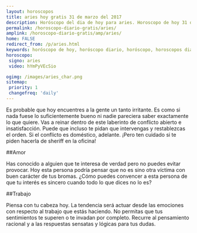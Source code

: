 ```yaml
---
layout: horoscopos
title: aries hoy gratis 31 de marzo del 2017 
description: Horóscopo del dia de hoy para aries. Horoscopo de hoy 31 de marzo del 2017. Las predicciones de amor, trabajo, vida personal gratis.
permalink: /horoscopo-diario-gratis/aries/
amplink: /horoscopo-diario-gratis/amp/aries/
home: FALSE
redirect_from: /p/aries.html
keywords: horóscopo de hoy, horóscopo diario, horóscopo, horoscopos diarios gratis del dia de hoy, horóscopo diario gratis,horóscopo 2017, horóscopo esperanza gracia, horoscopo aries hoy, horoscop, horóscopos gratis, horoscopo aries, horoscopo aries 2017, Tarot, Astrologia, Zodíaco, aries, horoscopo gratis
horoscopo:
 signo: aries
 video: hYmPyVEcSio

ogimg: /images/aries_char.png
sitemap:
 priority: 1
 changefreq: 'daily'
---
```



Es probable que hoy encuentres a la gente un tanto irritante. Es como si nada fuese lo suficientemente bueno ni nadie pareciera saber exactamente lo que quiere. Vas a reinar dentro de este laberinto de conflicto abierto e insatisfacción. Puede que incluso te pidan que intervengas y restablezcas el orden. Si el conflicto es doméstico, adelante. ¡Pero ten cuidado si te piden hacerla de sheriff en la oficina!

##Amor

Has conocido a alguien que te interesa de verdad pero no puedes evitar provocar. Hoy esta persona podría pensar que no es sino otra víctima con buen carácter de tus bromas. ¿Cómo puedes convencer a esta persona de que tu interés es sincero cuando todo lo que dices no lo es?

##Trabajo

Piensa con tu cabeza hoy. La tendencia será actuar desde las emociones con respecto al trabajo que estás haciendo. No permitas que tus sentimientos te superen o te invadan por completo. Recurre al pensamiento racional y a las respuestas sensatas y lógicas para tus dudas.